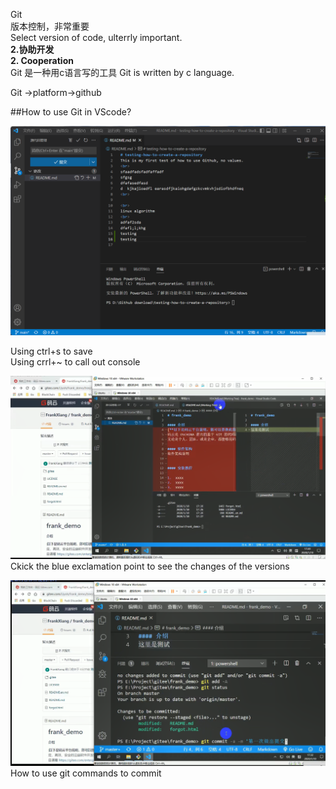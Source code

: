 Git  
版本控制，非常重要  
Select version of code, ulterrly important.  
**2.协助开发**  
**2. Cooperation**  
Git 是一种用c语言写的工具  Git is written by c language.  
  
Git ->platform->github  
  
##How to use Git in VScode?  
  
![1.1](https://github.com/knightsummon/B-S_introductory-course/blob/main/Photoes/Snipaste_2022-08-28_13-14-24.png)  
  
Using ctrl+s to save   
Using crrl+~ to call out console  
  
![1.2](https://github.com/knightsummon/B-S_introductory-course/blob/main/Photoes/Snipaste_2022-08-28_13-25-53.png)  
Ckick the blue exclamation point to see the changes of the versions  
  
![1.3](https://github.com/knightsummon/B-S_introductory-course/blob/main/Photoes/Snipaste_2022-08-28_13-34-35.png)  
How to use git commands to commit  
